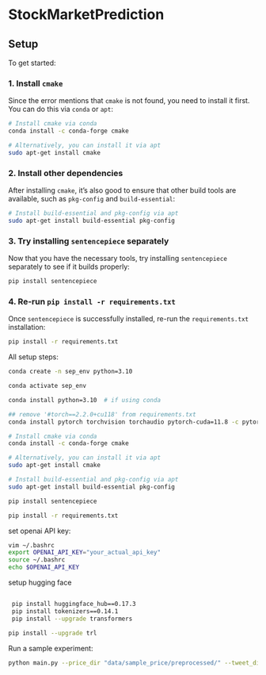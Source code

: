 # StockMarketPrediction

## Setup

To get started:

### 1. **Install `cmake`**
Since the error mentions that `cmake` is not found, you need to install it first. You can do this via `conda` or `apt`:

```bash
# Install cmake via conda
conda install -c conda-forge cmake

# Alternatively, you can install it via apt
sudo apt-get install cmake
```

### 2. **Install other dependencies**
After installing `cmake`, it’s also good to ensure that other build tools are available, such as `pkg-config` and `build-essential`:

```bash
# Install build-essential and pkg-config via apt
sudo apt-get install build-essential pkg-config
```

### 3. **Try installing `sentencepiece` separately**
Now that you have the necessary tools, try installing `sentencepiece` separately to see if it builds properly:

```bash
pip install sentencepiece
```

### 4. **Re-run `pip install -r requirements.txt`**
Once `sentencepiece` is successfully installed, re-run the `requirements.txt` installation:

```bash
pip install -r requirements.txt
```

All setup steps:

```bash
conda create -n sep_env python=3.10

conda activate sep_env

conda install python=3.10  # if using conda

## remove '#torch==2.2.0+cu118' from requirements.txt
conda install pytorch torchvision torchaudio pytorch-cuda=11.8 -c pytorch -c nvidia

# Install cmake via conda
conda install -c conda-forge cmake

# Alternatively, you can install it via apt
sudo apt-get install cmake

# Install build-essential and pkg-config via apt
sudo apt-get install build-essential pkg-config

pip install sentencepiece

pip install -r requirements.txt
```

set openai API key:

```bash
vim ~/.bashrc 
export OPENAI_API_KEY="your_actual_api_key"
source ~/.bashrc 
echo $OPENAI_API_KEY
```

setup hugging face

```bash

 pip install huggingface_hub==0.17.3
 pip install tokenizers==0.14.1
 pip install --upgrade transformers

pip install --upgrade trl 


```



Run a sample experiment:

```bash
python main.py --price_dir "data/sample_price/preprocessed/" --tweet_dir "data/sample_tweet/raw/"
```
